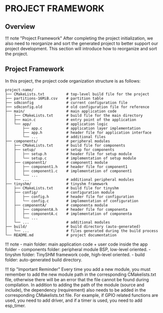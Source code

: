 # PROJECT FRAMEWORK

## Overview

!!! note "Project Framework"
    After completing the project initialization, we also need to reorganize and sort the generated project to better support our project development. This section will introduce how to reorganize and sort the project.

## Project Framework

In this project, the project code organization structure is as follows:

```shell
project-name/
├── CMakeLists.txt          # top-level build file for the project
├── partitions-16MiB.csv    # partition table
├── sdkconfig               # current configuration file
├── sdkconfig.old           # old configuration file for reference
├── main/                   # main application code
│   ├── CMakeLists.txt      # build file for the main directory
│   ├── main.c              # entry point of the application
│   └── app/                # application logic
│       ├── app.c           # application layer implementation
│       ├── app.h           # header file for application interface
│       └── ...             # additional files
├── components/             # peripheral modules
│   ├── CMakeLists.txt      # build file for components
│   ├── setup/              # setup for components
│   │   ├── setup.h         # header file for setup module
│   │   └── setup.c         # implementation of setup module
│   ├── component1/         # component1 module
│   │   ├── component1.h    # header file for component1
│   │   ├── component1.c    # implementation of component1
│   │   └── ...
│   └── ...                 # additional peripheral modules
├── tinyshm/                # tinyshm framework
│   ├── CMakeLists.txt      # build file for tinyshm
│   ├── config/             # configuration module
│   │   ├── config.h        # header file for configuration
│   │   └── config.c        # implementation of configuration
│   ├── componentA/         # componenta module
│   │   ├── componentA.h    # header file for componenta
│   │   ├── componentA.c    # implementation of componenta
│   │   └── ...
│   └── ...                 # additional modules
├── build/                  # build directory (auto-generated)
│   └── ...                 # files generated during the build process
└── README.md               # project documentation
```

!!! note
    - main folder: main application code + user code inside the app folder
    - components folder: peripheral module BSP, low-level oriented.
    - tinyshm folder: TinySHM framework code, high-level oriented.
    - build folder: auto-generated build directory.

!!! tip "Important Reminder"
    Every time you add a new module, you must remember to add the new module path in the corresponding CMakelists.txt file, otherwise there will be an error that the file cannot be found during compilation. In addition to adding the path of the module (source and include), the dependency (requirement) also needs to be added in the corresponding CMakelists.txt file. For example, if GPIO related functions are used, you need to add driver, and if a timer is used, you need to add esp_timer.